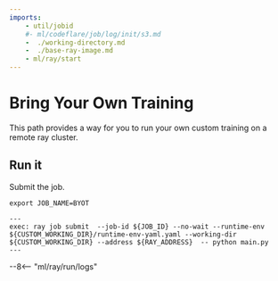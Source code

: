 ```yaml
---
imports:
    - util/jobid
    #- ml/codeflare/job/log/init/s3.md
    -  ./working-directory.md
    -  ./base-ray-image.md
    - ml/ray/start
---
```


# Bring Your Own Training

This path provides a way for you to run your own custom training on a remote ray cluster.

## Run it

Submit the job.

```shell
export JOB_NAME=BYOT
```

```shell
---
exec: ray job submit  --job-id ${JOB_ID} --no-wait --runtime-env  ${CUSTOM_WORKING_DIR}/runtime-env-yaml.yaml --working-dir ${CUSTOM_WORKING_DIR} --address ${RAY_ADDRESS}  -- python main.py 
---
```

--8<-- "ml/ray/run/logs"
